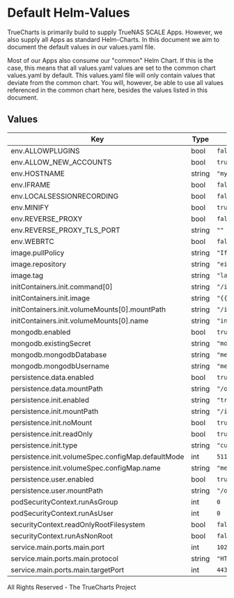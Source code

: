 # Default Helm-Values

TrueCharts is primarily build to supply TrueNAS SCALE Apps.
However, we also supply all Apps as standard Helm-Charts. In this document we aim to document the default values in our values.yaml file.

Most of our Apps also consume our "common" Helm Chart.
If this is the case, this means that all values.yaml values are set to the common chart values.yaml by default. This values.yaml file will only contain values that deviate from the common chart.
You will, however, be able to use all values referenced in the common chart here, besides the values listed in this document.

## Values

| Key | Type | Default | Description |
|-----|------|---------|-------------|
| env.ALLOWPLUGINS | bool | `false` |  |
| env.ALLOW_NEW_ACCOUNTS | bool | `true` |  |
| env.HOSTNAME | string | `"my.domain.com"` |  |
| env.IFRAME | bool | `false` |  |
| env.LOCALSESSIONRECORDING | bool | `false` |  |
| env.MINIFY | bool | `true` |  |
| env.REVERSE_PROXY | bool | `false` |  |
| env.REVERSE_PROXY_TLS_PORT | string | `""` |  |
| env.WEBRTC | bool | `false` |  |
| image.pullPolicy | string | `"IfNotPresent"` |  |
| image.repository | string | `"einar/meshcentral"` |  |
| image.tag | string | `"latest@sha256:3a80bced48bdb0fa5b9043cfe51553d72ec01290f456b328c9e3921d19e472a5"` |  |
| initContainers.init.command[0] | string | `"/init/meshcentral/init.sh"` |  |
| initContainers.init.image | string | `"{{ .Values.image.repository }}:{{ .Values.image.tag }}"` |  |
| initContainers.init.volumeMounts[0].mountPath | string | `"/init/meshcentral"` |  |
| initContainers.init.volumeMounts[0].name | string | `"init"` |  |
| mongodb.enabled | bool | `true` |  |
| mongodb.existingSecret | string | `"mongodbcreds"` |  |
| mongodb.mongodbDatabase | string | `"meshcentral"` |  |
| mongodb.mongodbUsername | string | `"meshcentral"` |  |
| persistence.data.enabled | bool | `true` |  |
| persistence.data.mountPath | string | `"/opt/meshcentral/meshcentral-data"` |  |
| persistence.init.enabled | string | `"true"` |  |
| persistence.init.mountPath | string | `"/init/meshcentral"` |  |
| persistence.init.noMount | bool | `true` |  |
| persistence.init.readOnly | bool | `true` |  |
| persistence.init.type | string | `"custom"` |  |
| persistence.init.volumeSpec.configMap.defaultMode | int | `511` |  |
| persistence.init.volumeSpec.configMap.name | string | `"meshcentral-init"` |  |
| persistence.user.enabled | bool | `true` |  |
| persistence.user.mountPath | string | `"/opt/meshcentral/meshcentral-files"` |  |
| podSecurityContext.runAsGroup | int | `0` |  |
| podSecurityContext.runAsUser | int | `0` |  |
| securityContext.readOnlyRootFilesystem | bool | `false` |  |
| securityContext.runAsNonRoot | bool | `false` |  |
| service.main.ports.main.port | int | `10205` |  |
| service.main.ports.main.protocol | string | `"HTTPS"` |  |
| service.main.ports.main.targetPort | int | `443` |  |

All Rights Reserved - The TrueCharts Project
